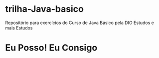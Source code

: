 
# trilha-Java-basico #

Repositório para exercícios do Curso de Java Básico pela DIO
Estudos e mais Estudos
# Eu Posso! Eu Consigo #
